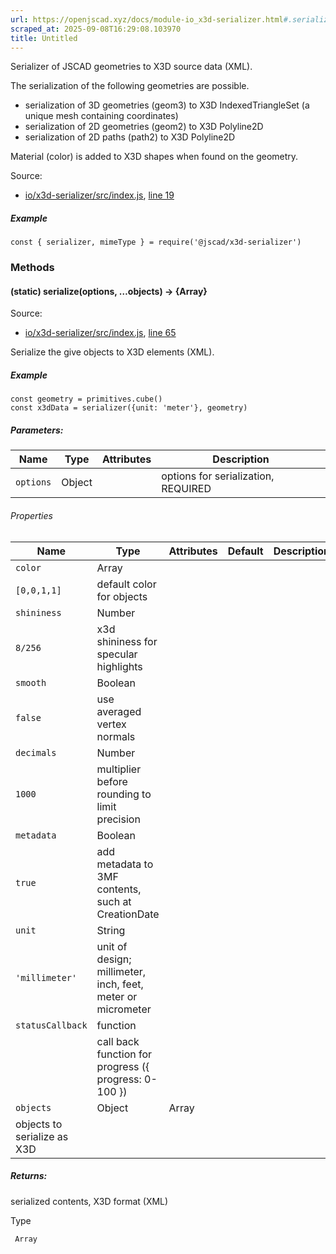 ```yaml
---
url: https://openjscad.xyz/docs/module-io_x3d-serializer.html#.serialize
scraped_at: 2025-09-08T16:29:08.103970
title: Untitled
---
```


Serializer of JSCAD geometries to X3D source data (XML).

The serialization of the following geometries are possible.

  * serialization of 3D geometries (geom3) to X3D IndexedTriangleSet (a unique mesh containing coordinates)
  * serialization of 2D geometries (geom2) to X3D Polyline2D
  * serialization of 2D paths (path2) to X3D Polyline2D

Material (color) is added to X3D shapes when found on the geometry.

Source:

    

  * [io/x3d-serializer/src/index.js](io_x3d-serializer_src_index.js.html), [line 19](io_x3d-serializer_src_index.js.html#line19)

##### Example

    
    
    const { serializer, mimeType } = require('@jscad/x3d-serializer')

### Methods

#### (static) serialize(options, …objects) → {Array}

Source:

    

  * [io/x3d-serializer/src/index.js](io_x3d-serializer_src_index.js.html), [line 65](io_x3d-serializer_src_index.js.html#line65)

Serialize the give objects to X3D elements (XML).

##### Example

    
    
    const geometry = primitives.cube()
    const x3dData = serializer({unit: 'meter'}, geometry)

##### Parameters:

Name | Type | Attributes | Description  
---|---|---|---  
`options` |  Object |  | options for serialization, REQUIRED

###### Properties

| Name | Type | Attributes | Default | Description  
---|---|---|---|---  
`color` |  Array |  <optional>  
|  `[0,0,1,1]` | default color for objects  
`shininess` |  Number |  <optional>  
|  `8/256` | x3d shininess for specular highlights  
`smooth` |  Boolean |  <optional>  
|  `false` | use averaged vertex normals  
`decimals` |  Number |  <optional>  
|  `1000` | multiplier before rounding to limit precision  
`metadata` |  Boolean |  <optional>  
|  `true` | add metadata to 3MF contents, such at CreationDate  
`unit` |  String |  <optional>  
|  `'millimeter'` | unit of design; millimeter, inch, feet, meter or micrometer  
`statusCallback` |  function |  <optional>  
|  | call back function for progress ({ progress: 0-100 })  
`objects` |  Object | Array |  <repeatable>  
| objects to serialize as X3D  
  
##### Returns:

serialized contents, X3D format (XML)

Type

     Array

